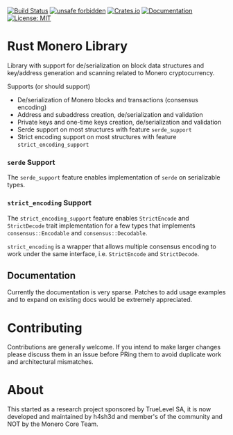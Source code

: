 [![Build Status](https://travis-ci.com/monero-rs/monero-rs.svg?branch=master)](https://travis-ci.com/monero-rs/monero-rs) [![unsafe forbidden](https://img.shields.io/badge/unsafe-forbidden-success.svg)](https://github.com/rust-secure-code/safety-dance/) [![Crates.io](https://img.shields.io/crates/v/monero.svg)](https://crates.io/crates/monero) [![Documentation](https://docs.rs/monero/badge.svg)](https://docs.rs/monero) [![License: MIT](https://img.shields.io/badge/License-MIT-yellow.svg)](https://opensource.org/licenses/MIT)

Rust Monero Library
===

Library with support for de/serialization on block data structures and key/address generation and scanning related to Monero cryptocurrency.

Supports (or should support)

 * De/serialization of Monero blocks and transactions (consensus encoding)
 * Address and subaddress creation, de/serialization and validation
 * Private keys and one-time keys creation, de/serialization and validation
 * Serde support on most structures with feature `serde_support`
 * Strict encoding support on most structures with feature `strict_encoding_support`

### `serde` Support

The `serde_support` feature enables implementation of `serde` on serializable types.

### `strict_encoding` Support

The `strict_encoding_support` feature enables `StrictEncode` and `StrictDecode` trait implementation for a few types that implements `consensus::Encodable` and `consensus::Decodable`.

`strict_encoding` is a wrapper that allows multiple consensus encoding to work under the same interface, i.e. `StrictEncode` and `StrictDecode`.

## Documentation

Currently the documentation is very sparse. Patches to add usage examples and to expand on existing docs would be extremely appreciated.

Contributing
===

Contributions are generally welcome. If you intend to make larger changes please discuss them in an issue before PRing them to avoid duplicate work and architectural mismatches.

About
===

This started as a research project sponsored by TrueLevel SA, it is now developed and maintained by h4sh3d and member's of the community and NOT by the Monero Core Team.
